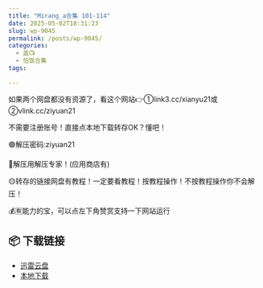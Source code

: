 ```yaml
---
title: "Mirang_a合集 101-114"
date: 2025-05-02T18:31:23
slug: wp-9045
permalink: /posts/wp-9045/
categories:
  - 盖📺
  - 恰饭合集
tags:

---
```


如果两个网盘都没有资源了，看这个网站👉①link3.cc/xianyu21或②vlink.cc/ziyuan21

不需要注册账号！直接点本地下载转存OK？懂吧！

🟢解压密码:ziyuan21

🔵解压用解压专家！(应用商店有)

🟡转存的链接网盘有教程！一定要看教程！按教程操作！不按教程操作你不会解压！

💰🈶能力的宝，可以点左下角赞赏支持一下网站运行

## 📦 下载链接
- [迅雷云盘](https://blziyuan21.com/pay-download/9045?key=967e83e2fd&down_id=0)
- [本地下载](https://blziyuan21.com/pay-download/9045?key=967e83e2fd&down_id=1)

